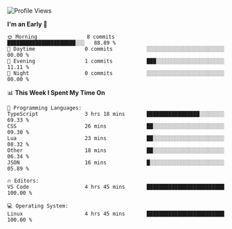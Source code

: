 <!--START_SECTION:waka-->
![Profile Views](http://img.shields.io/badge/Profile%20Views-7-blue)

**I'm an Early 🐤** 

```text
🌞 Morning                8 commits           ██████████████████████░░░   88.89 % 
🌆 Daytime                0 commits           ░░░░░░░░░░░░░░░░░░░░░░░░░   00.00 % 
🌃 Evening                1 commits           ███░░░░░░░░░░░░░░░░░░░░░░   11.11 % 
🌙 Night                  0 commits           ░░░░░░░░░░░░░░░░░░░░░░░░░   00.00 % 
```


📊 **This Week I Spent My Time On** 

```text
💬 Programming Languages: 
TypeScript               3 hrs 18 mins       █████████████████░░░░░░░░   69.33 % 
CSS                      26 mins             ██░░░░░░░░░░░░░░░░░░░░░░░   09.30 % 
Lua                      23 mins             ██░░░░░░░░░░░░░░░░░░░░░░░   08.32 % 
Other                    18 mins             ██░░░░░░░░░░░░░░░░░░░░░░░   06.34 % 
JSON                     16 mins             █░░░░░░░░░░░░░░░░░░░░░░░░   05.89 % 

🔥 Editors: 
VS Code                  4 hrs 45 mins       █████████████████████████   100.00 % 

💻 Operating System: 
Linux                    4 hrs 45 mins       █████████████████████████   100.00 % 
```


<!--END_SECTION:waka-->
